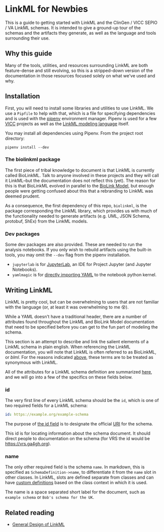 # LinkML for Newbies
This is a guide to getting started with LinkML and the ClinGen / VICC
SEPIO / VA LinkML schemas. It is intended to give a ground-up tour of the
schemas and the artifacts they generate, as well as the language and tools
surrounding their use.

## Why this guide
Many of the tools, utilities, and resources surrounding LinkML are both
feature-dense and still evolving, so this is a stripped-down version of the
documentation in those resources focused solely on what we've used and why.

## Installation
First, you will need to install some libraries and utilities to use LinkML.
We use a `Pipfile` to help with that, which is a file for specifying
dependencies and is used with the [pipenv](https://github.com/pypa/pipenv)
environment manager. Pipenv is used for a few
[VICC](http://github.com/cancervariants/) projects as well as the [LinkML
modeling language](https://github.com/biolink/biolinkml) itself.

You may install all dependencies using Pipenv. From the project root directory:
```shell
pipenv install --dev
```

### The biolinkml package
The first piece of tribal knowledge to document is that LinkML is currently
called BioLinkML. Talk to anyone involved in these projects and they will call
it LinkML–but the documentation does not reflect this (yet). The reason for this
is that BioLinkML evolved in parallel to the
[BioLink Model](https://github.com/biolink/biolink-model), but enough people
were getting confused about this that a rebranding to LinkML was deemed prudent.

As a consequence, the first dependency of this repo, `biolinkml`, is the
package corresponding the LinkML library, which provides us with much of the
functionality needed to generate artifacts (e.g. UML, JSON Schema, protobuf,
ShEx) from the LinkML models.

### Dev packages
Some dev packages are also provided. These are needed to run the analysis
notebooks. If you only wish to rebuild artifacts using the built-in tools,
you may omit the `--dev` flag from the pipenv installation.

- `jupyterlab` is for [JupyterLab](https://jupyterlab.readthedocs.io/en/stable/),
  an IDE for Project Jupyter (and Jupyter Notebooks).
- `yamlmagic` is for [directly importing YAML]()
  to the notebook python kernel.

## Writing LinkML
LinkML is pretty cool, but can be overwhelming to users that are not familiar
with the language (or, at least it was overwhelming to me 😵).

While a YAML doesn't have a traditional header, there are a number of attributes
found throughout the LinkML and BioLink Model documentation that need to be
specified before you can get to the fun part of modeling the schema.

This section is an attempt to describe and link the salient elements of a LinkML
schema in plain english. When referencing the LinkML documentation, you will
note that LinkML is often referred to as BioLinkML, or _blml_. For the reasons
indicated [above](#the-biolinkml-package), these terms are to be treated as
synonymous with LinkML.

All of the attributes for a LinkML schema definition are summarized
[here](https://biolink.github.io/biolinkml/docs/SchemaDefinition), and we will
go into a few of the specifics on these fields below.

### id
The very first line of every LinkML schema should be the `id`, which is one of
two required fields for a LinkML schema:
```yaml
id: https://example.org/example-schema
```
The purpose of [the id field](https://biolink.github.io/biolinkml/docs/id)
is to designate the official [URI]() for the schema.

This id is for locating information about the schema document. It should direct
people to documentation on the schema (for VRS the id would be
https://vrs.ga4gh.org).

### name
The only other required field is the schema `name`. In markdown, this is
specified as `SchemaDefinition->name`, to differentiate it from the `name`
slot in other classes. In LinkML, slots are defined separate from classes and
can have [custom definitions](https://biolink.github.io/biolinkml/docs/slot_usage.html)
based on the class context in which it is used.

The name is a space separated short label for the document, such as
`example schema` or `Bob's schema for the UK`.

## Related reading
- [General Design of LinkML](https://github.com/biolink/biolinkml/blob/master/SPECIFICATION.md)

